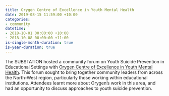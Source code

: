 ```yaml
---
title: Orygen Centre of Excellence in Youth Mental Health
date: 2019-08-15 11:59:00 +10:00
categories:
- community
datetime:
- 2018-10-01 00:00:00 +10:00
- 2018-10-08 00:00:00 +11:00
is-single-month-duration: true
is-year-duration: true
---
```


The SUBSTATION hosted a community forum on Youth Suicide Prevention in Educational Settings with [Orygen Centre of Excellence in Youth Mental Health](https://www.orygen.org.au/). This forum sought to bring together community leaders from across the North-West region, particularly those working within educational institutions. Attendees learnt more about Orygen’s work in this area, and had an opportunity to discuss approaches to youth suicide prevention. 